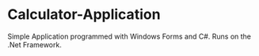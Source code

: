 # Calculator-Application

Simple Application programmed with Windows Forms and C#. Runs on the .Net Framework.
